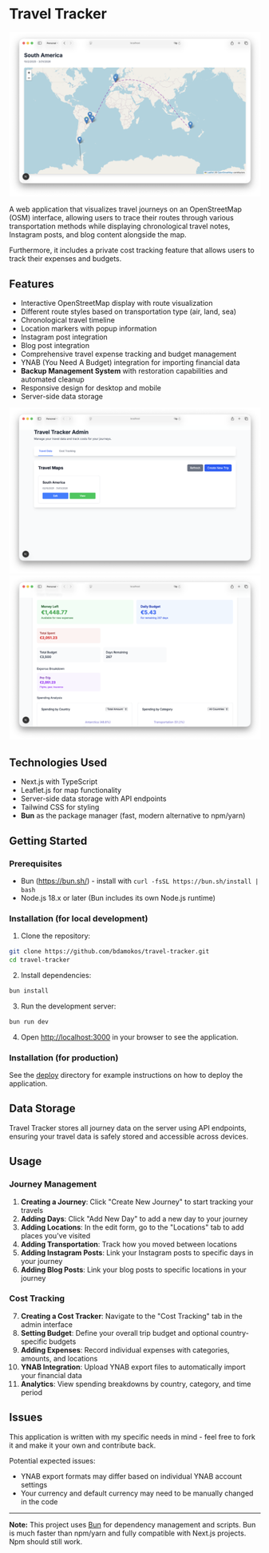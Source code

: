 # Travel Tracker

![Travel Tracker](./public/screenshots/embeddable_map.png)

A web application that visualizes travel journeys on an OpenStreetMap (OSM) interface, allowing users to trace their routes through various transportation methods while displaying chronological travel notes, Instagram posts, and blog content alongside the map.

Furthermore, it includes a private cost tracking feature that allows users to track their expenses and budgets.

## Features

- Interactive OpenStreetMap display with route visualization
- Different route styles based on transportation type (air, land, sea)
- Chronological travel timeline
- Location markers with popup information
- Instagram post integration
- Blog post integration
- Comprehensive travel expense tracking and budget management
- YNAB (You Need A Budget) integration for importing financial data
- **Backup Management System** with restoration capabilities and automated cleanup
- Responsive design for desktop and mobile
- Server-side data storage

![Travel Tracker Screenshot](./public/screenshots/admin_overview.png)
![Travel Tracker Screenshot](./public/screenshots/cost_tracker.png)

## Technologies Used

- Next.js with TypeScript
- Leaflet.js for map functionality
- Server-side data storage with API endpoints
- Tailwind CSS for styling
- **Bun** as the package manager (fast, modern alternative to npm/yarn)

## Getting Started

### Prerequisites

- Bun (https://bun.sh/) - install with `curl -fsSL https://bun.sh/install | bash`
- Node.js 18.x or later (Bun includes its own Node.js runtime)

### Installation (for local development)

1. Clone the repository:
```bash
git clone https://github.com/bdamokos/travel-tracker.git
cd travel-tracker
```

2. Install dependencies:
```bash
bun install
```

3. Run the development server:
```bash
bun run dev
```

4. Open [http://localhost:3000](http://localhost:3000) in your browser to see the application.

### Installation (for production)

See the [deploy](./deploy) directory for example instructions on how to deploy the application.

## Data Storage

Travel Tracker stores all journey data on the server using API endpoints, ensuring your travel data is safely stored and accessible across devices.

## Usage

### Journey Management
1. **Creating a Journey**: Click "Create New Journey" to start tracking your travels
2. **Adding Days**: Click "Add New Day" to add a new day to your journey
3. **Adding Locations**: In the edit form, go to the "Locations" tab to add places you've visited
4. **Adding Transportation**: Track how you moved between locations
5. **Adding Instagram Posts**: Link your Instagram posts to specific days in your journey
6. **Adding Blog Posts**: Link your blog posts to specific locations in your journey

### Cost Tracking
7. **Creating a Cost Tracker**: Navigate to the "Cost Tracking" tab in the admin interface
8. **Setting Budget**: Define your overall trip budget and optional country-specific budgets
9. **Adding Expenses**: Record individual expenses with categories, amounts, and locations
10. **YNAB Integration**: Upload YNAB export files to automatically import your financial data
11. **Analytics**: View spending breakdowns by country, category, and time period

## Issues
This application is written with my specific needs in mind - feel free to fork it and make it your own and contribute back.

Potential expected issues:
- YNAB export formats may differ based on individual YNAB account settings
- Your currency and default currency may need to be manually changed in the code

---

**Note:** This project uses [Bun](https://bun.sh/) for dependency management and scripts. Bun is much faster than npm/yarn and fully compatible with Next.js projects. Npm should still work.





